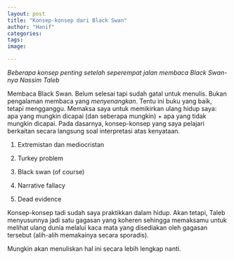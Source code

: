```yaml
---
layout: post
title: "Konsep-konsep dari Black Swan"
author: "Hanif" 
categories: 
tags: 
image: 

---
```


*Beberapa konsep penting setelah seperempat jalan membaca Black Swan-nya Nassim Taleb* <!--more-->

Membaca Black Swan. Belum selesai tapi sudah gatal untuk menulis. Bukan pengalaman membaca yang *menyenangkan*. Tentu ini buku yang baik, tetapi mengganggu. Memaksa saya untuk memikirkan ulang hidup saya: apa yang mungkin dicapai (dan seberapa mungkin) + apa yang tidak mungkin dicapai. Pada dasarnya, konsep-konsep yang saya pelajari berkaitan secara langsung soal interpretasi atas kenyataan. 

1. Extremistan dan mediocristan

2. Turkey problem

3. Black swan (of course)

4. Narrative fallacy

5. Dead evidence

Konsep-konsep tadi sudah saya praktikkan dalam hidup. Akan tetapi, Taleb menyusunnya jadi satu gagasan yang koheren sehingga memaksamu untuk melihat ulang dunia melalui kaca mata yang disediakan oleh gagasan tersebut (alih-alih memakainya secara sporadis).

Mungkin akan menuliskan hal ini secara lebih lengkap nanti. 

